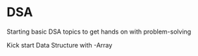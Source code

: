 # DSA
Starting basic DSA topics to get hands on with problem-solving

Kick start Data Structure with
-Array
